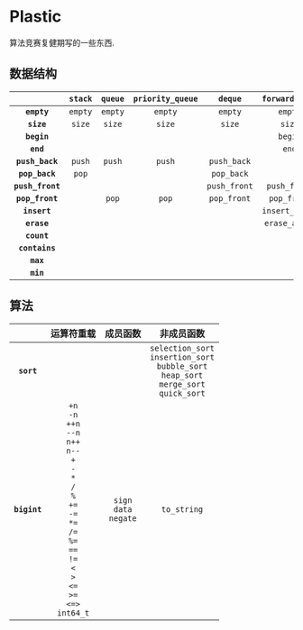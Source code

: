 # Plastic

算法竞赛复健期写的一些东西. 

## 数据结构

| | **`stack`** | **`queue`** | **`priority_queue`** | **`deque`** | **`forward_list`** | **`list`** | **`binary_search_tree`** | **`red_black_tree`** | **`avl_tree`** | **`b_tree`** | |
| :--: | :--: | :--: | :--: | :--: | :--: | :--: | :--: | :--: | :--: | :--: | :--: |
| **`empty`** | `empty` | `empty` | `empty` | `empty` | `empty` | `empty` | `empty` | `empty` | `empty` | `empty` | **`empty`** |
| **`size`** | `size` | `size` | `size` | `size` | `size` | `size` | `size` | `size` | `size` | `size` | **`size`** |
| **`begin`** | | | | | `begin` | `begin` | | | | | **`begin`** |
| **`end`** | | | | | `end` | `end` | | | | | **`end`** |
| **`push_back`** | `push` | `push` | `push` | `push_back` | | `push_back` | | | | | **`push_back`** |
| **`pop_back`** | `pop` | | | `pop_back` | | `pop_back` | | | | | **`pop_back`** |
| **`push_front`** | | | | `push_front` | `push_front` | `push_front` | | | | | **`push_front`** |
| **`pop_front`** | | `pop` | `pop` | `pop_front` | `pop_front` | `pop_front` | | | | | **`pop_front`** |
| **`insert`** | | | | | `insert_after` | `insert` | `insert` | `insert` | `insert` | `insert` | **`insert`** |
| **`erase`** | | | | | `erase_after` | `erase` | `erase` | `erase` | `erase` | `erase` | **`erase`** |
| **`count`** | | | | | | | `count` | `count` | `count` | `count` | **`count`** |
| **`contains`** | | | | | | | `contains` | `contains` | `contains` | `contains` | **`contains`** |
| **`max`** | | | | | | | `max` | `max` | `max` | `max` | **`max`** |
| **`min`** | | | | | | | `min` | `min` | `min` | `min` | **`min`** |

## 算法

| | 运算符重载 | 成员函数 | 非成员函数 |
| :--: | :--: | :--: | :--: |
| **`sort`** | | |`selection_sort`<br>`insertion_sort`<br>`bubble_sort`<br>`heap_sort`<br>`merge_sort`<br>`quick_sort` |
| **`bigint`** | `+n`<br>`-n`<br>`++n`<br>`--n`<br>`n++`<br>`n--`<br>`+`<br>`-`<br>`*`<br>`/`<br>`%`<br>`+=`<br>`-=`<br>`*=`<br>`/=`<br>`%=`<br>`==`<br>`!=`<br>`<`<br>`>`<br>`<=`<br>`>=`<br>`<=>`<br>`int64_t` | `sign`<br>`data`<br>`negate` | `to_string` |